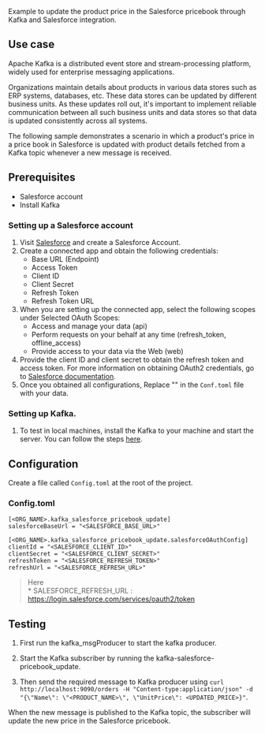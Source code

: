 Example to update the product price in the Salesforce pricebook through Kafka and Salesforce integration.

## Use case
Apache Kafka is a distributed event store and stream-processing platform, widely used for enterprise messaging applications.

Organizations maintain details about products in various data stores such as ERP systems, databases, etc. These data stores can be updated by different business units. As these updates roll out, it's important to implement reliable communication between all such business units and data stores so that data is updated consistently across all systems.

The following sample demonstrates a scenario in which a product's price in a price book in Salesforce is updated with product details fetched from a Kafka topic whenever a new message is received.

## Prerequisites
* Salesforce account
* Install Kafka

### Setting up a Salesforce account
1. Visit [Salesforce](https://www.salesforce.com/) and create a Salesforce Account.
2. Create a connected app and obtain the following credentials:
    *   Base URL (Endpoint)
    *   Access Token
    *   Client ID
    *   Client Secret
    *   Refresh Token
    *   Refresh Token URL
3. When you are setting up the connected app, select the following scopes under Selected OAuth Scopes:
    *   Access and manage your data (api)
    *   Perform requests on your behalf at any time (refresh_token, offline_access)
    *   Provide access to your data via the Web (web)
4. Provide the client ID and client secret to obtain the refresh token and access token. For more information on obtaining OAuth2 credentials, go to [Salesforce documentation](https://help.salesforce.com/articleView?id=remoteaccess_authenticate_overview.htm).
5. Once you obtained all configurations, Replace "" in the `Conf.toml` file with your data.

### Setting up Kafka.
1. To test in local machines, install the Kafka to your machine and start the server. You can follow the steps [here](https://kafka.apache.org/quickstart).

## Configuration
Create a file called `Config.toml` at the root of the project.

### Config.toml 
```
[<ORG_NAME>.kafka_salesforce_pricebook_update]
salesforceBaseUrl = "<SALESFORCE_BASE_URL>"

[<ORG_NAME>.kafka_salesforce_pricebook_update.salesforceOAuthConfig]
clientId = "<SALESFORCE_CLIENT_ID>"
clientSecret = "<SALESFORCE_CLIENT_SECRET>"
refreshToken = "<SALESFORCE_REFRESH_TOKEN>"
refreshUrl = "<SALESFORCE_REFRESH_URL>"
```
> Here   
    * SALESFORCE_REFRESH_URL : https://login.salesforce.com/services/oauth2/token


## Testing
1. First run the kafka_msgProducer to start the kafka producer.

2. Start the Kafka subscriber by running the kafka-salesforce-pricebook_update.

3. Then send the required message to Kafka producer using `curl http://localhost:9090/orders -H "Content-type:application/json" -d "{\"Name\": \"<PRODUCT_NAME>\", \"UnitPrice\": <UPDATED_PRICE>}"`.

When the new message is published to the Kafka topic, the subscriber will update the new price in the Salesforce pricebook.
